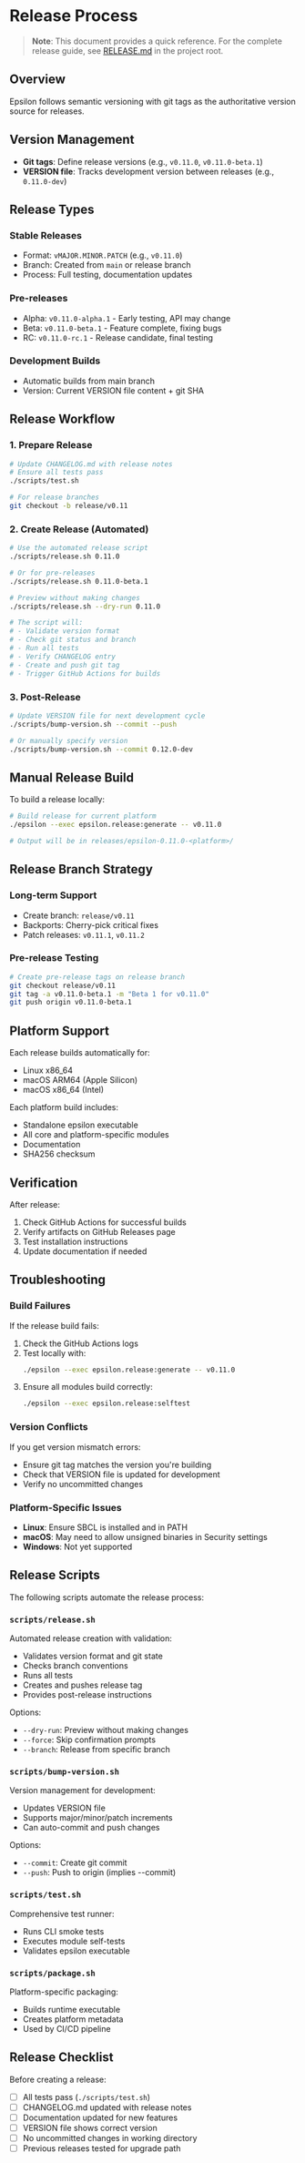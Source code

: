 # Release Process

> **Note**: This document provides a quick reference. For the complete release guide, see [RELEASE.md](/RELEASE.md) in the project root.

## Overview

Epsilon follows semantic versioning with git tags as the authoritative version source for releases.

## Version Management

- **Git tags**: Define release versions (e.g., `v0.11.0`, `v0.11.0-beta.1`)
- **VERSION file**: Tracks development version between releases (e.g., `0.11.0-dev`)

## Release Types

### Stable Releases
- Format: `vMAJOR.MINOR.PATCH` (e.g., `v0.11.0`)
- Branch: Created from `main` or release branch
- Process: Full testing, documentation updates

### Pre-releases
- Alpha: `v0.11.0-alpha.1` - Early testing, API may change
- Beta: `v0.11.0-beta.1` - Feature complete, fixing bugs  
- RC: `v0.11.0-rc.1` - Release candidate, final testing

### Development Builds
- Automatic builds from main branch
- Version: Current VERSION file content + git SHA

## Release Workflow

### 1. Prepare Release

```bash
# Update CHANGELOG.md with release notes
# Ensure all tests pass
./scripts/test.sh

# For release branches
git checkout -b release/v0.11
```

### 2. Create Release (Automated)

```bash
# Use the automated release script
./scripts/release.sh 0.11.0

# Or for pre-releases
./scripts/release.sh 0.11.0-beta.1

# Preview without making changes
./scripts/release.sh --dry-run 0.11.0

# The script will:
# - Validate version format
# - Check git status and branch
# - Run all tests
# - Verify CHANGELOG entry
# - Create and push git tag
# - Trigger GitHub Actions for builds
```

### 3. Post-Release

```bash
# Update VERSION file for next development cycle
./scripts/bump-version.sh --commit --push

# Or manually specify version
./scripts/bump-version.sh --commit 0.12.0-dev
```

## Manual Release Build

To build a release locally:

```bash
# Build release for current platform
./epsilon --exec epsilon.release:generate -- v0.11.0

# Output will be in releases/epsilon-0.11.0-<platform>/
```

## Release Branch Strategy

### Long-term Support
- Create branch: `release/v0.11`
- Backports: Cherry-pick critical fixes
- Patch releases: `v0.11.1`, `v0.11.2`

### Pre-release Testing
```bash
# Create pre-release tags on release branch
git checkout release/v0.11
git tag -a v0.11.0-beta.1 -m "Beta 1 for v0.11.0"
git push origin v0.11.0-beta.1
```

## Platform Support

Each release builds automatically for:
- Linux x86_64
- macOS ARM64 (Apple Silicon)
- macOS x86_64 (Intel)

Each platform build includes:
- Standalone epsilon executable
- All core and platform-specific modules
- Documentation
- SHA256 checksum

## Verification

After release:
1. Check GitHub Actions for successful builds
2. Verify artifacts on GitHub Releases page
3. Test installation instructions
4. Update documentation if needed

## Troubleshooting

### Build Failures

If the release build fails:

1. Check the GitHub Actions logs
2. Test locally with:
   ```bash
   ./epsilon --exec epsilon.release:generate -- v0.11.0
   ```
3. Ensure all modules build correctly:
   ```bash
   ./epsilon --exec epsilon.release:selftest
   ```

### Version Conflicts

If you get version mismatch errors:
- Ensure git tag matches the version you're building
- Check that VERSION file is updated for development
- Verify no uncommitted changes

### Platform-Specific Issues

- **Linux**: Ensure SBCL is installed and in PATH
- **macOS**: May need to allow unsigned binaries in Security settings
- **Windows**: Not yet supported

## Release Scripts

The following scripts automate the release process:

### `scripts/release.sh`
Automated release creation with validation:
- Validates version format and git state
- Checks branch conventions
- Runs all tests
- Creates and pushes release tag
- Provides post-release instructions

Options:
- `--dry-run`: Preview without making changes
- `--force`: Skip confirmation prompts
- `--branch`: Release from specific branch

### `scripts/bump-version.sh`
Version management for development:
- Updates VERSION file
- Supports major/minor/patch increments
- Can auto-commit and push changes

Options:
- `--commit`: Create git commit
- `--push`: Push to origin (implies --commit)

### `scripts/test.sh`
Comprehensive test runner:
- Runs CLI smoke tests
- Executes module self-tests
- Validates epsilon executable

### `scripts/package.sh`
Platform-specific packaging:
- Builds runtime executable
- Creates platform metadata
- Used by CI/CD pipeline

## Release Checklist

Before creating a release:

- [ ] All tests pass (`./scripts/test.sh`)
- [ ] CHANGELOG.md updated with release notes
- [ ] Documentation updated for new features
- [ ] VERSION file shows correct version
- [ ] No uncommitted changes in working directory
- [ ] Previous releases tested for upgrade path